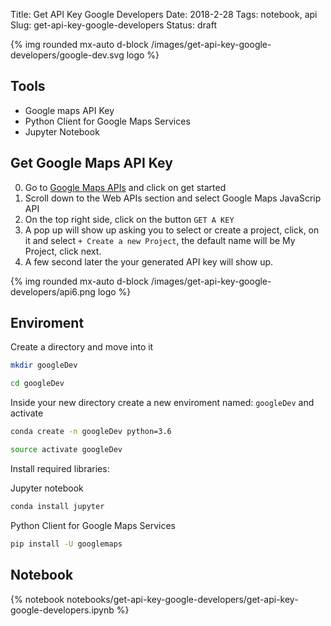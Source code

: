 Title: Get API Key Google Developers 
Date: 2018-2-28
Tags: notebook, api
Slug: get-api-key-google-developers
Status: draft
    

{% img rounded mx-auto d-block /images/get-api-key-google-developers/google-dev.svg logo %}

## Tools
- Google maps API Key
- Python Client for Google Maps Services
- Jupyter Notebook

## Get Google Maps API Key

0. Go to [Google Maps APIs] and click on get started
0. Scroll down to the Web APIs section and select Google Maps JavaScrip API
0. On the top right side, click on the button `GET A KEY`
0. A pop up will show up asking you to select or create a project, click, on it and select `+ Create a new Project`, the default name will be My Project, click next.
0. A few second later the your generated API key will show up.


{% img rounded mx-auto d-block /images/get-api-key-google-developers/api6.png logo %}

## Enviroment

Create a directory and move into it

```bash
mkdir googleDev

cd googleDev
```


Inside your new directory create a new enviroment named: `googleDev` and activate
```bash
conda create -n googleDev python=3.6

source activate googleDev
```

Install required libraries:

Jupyter notebook
```bash
conda install jupyter  
```

Python Client for Google Maps Services
```bash
pip install -U googlemaps
```



## Notebook

{% notebook notebooks/get-api-key-google-developers/get-api-key-google-developers.ipynb %}


[Google Maps APIs ]: https://developers.google.com/maps/
